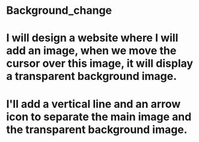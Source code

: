 # Background_change
# I will design a website where I will add an image, when we move the cursor over this image, it will display a transparent background image.
# I'll add a vertical line and an arrow icon to separate the main image and the transparent background image.
